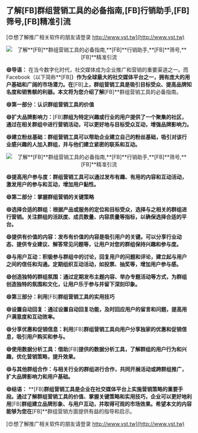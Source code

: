 ## **了解**[FB]**群组营销工具的必备指南,**[FB]**行销助手,**[FB]**筛号,**[FB]**精准引流**

[😍想了解推广相关软件的朋友请登录 http://www.vst.tw](http://www.vst.tw)

 <center><img src="https://vst.tw/MP4/tuiguang/png/2.png" alt="了解**[FB]**群组营销工具的必备指南,**[FB]**行销助手,**[FB]**筛号,**[FB]**精准引流"></center>

**😄导语：**
在当今数字化时代，社交媒体成为企业推广和营销的重要渠道之一。而Facebook（以下简称**[FB]**）作为全球最大的社交媒体平台之一，拥有庞大的用户基础和广阔的市场潜力。在**[FB]**上，群组营销工具是吸引目标受众、提高品牌知名度和销售额的利器。本文将为您介绍了解**[FB]**群组营销工具的必备指南。

**😄第一部分：认识群组营销工具的价值**

**😄扩大品牌影响力：**[FB]**群组为特定兴趣或行业的用户提供了一个聚集的社区，通过在相关群组中进行营销活动，可以更好地与目标受众互动，增强品牌影响力。**

**😄建立粉丝基础：群组营销工具可以帮助企业建立自己的粉丝基础，吸引对该行业感兴趣的人加入群组，并与他们建立紧密的联系和互动。**

 <center><img src="https://vst.tw/MP4/tuiguang/png/4.png" alt="了解**[FB]**群组营销工具的必备指南,**[FB]**行销助手,**[FB]**筛号,**[FB]**精准引流"></center>

**😄提高用户参与度：群组营销工具可以通过发布有趣、有用的内容和互动活动，激发用户的参与和互动，增加用户黏性。**

**😄第二部分：掌握群组营销的关键策略**

**😄选择合适的群组：根据产品或服务的定位和目标受众，选择与之相关的群组进行营销。关注群组的活跃度、成员数量、内容质量等指标，以确保选择合适的平台。**

**😄提供有价值的内容：发布有价值的内容是吸引用户的关键。可以分享行业动态、提供专业建议、解答常见问题等，让用户对您的群组保持兴趣和参与度。**

**😄与用户互动：积极参与群组中的讨论，回复用户的问题和评论，建立起与用户之间的信任和沟通。定期组织互动活动，如投票、抽奖等，增加用户参与感。**

**😄创造独特的群组氛围：通过定期发布主题内容、举办专题活动等方式，为群组创造独特的氛围和文化，让用户乐于参与并留下深刻印象。**

**😄第三部分：利用**[FB]**群组营销工具的实用技巧**

**😄设置自动回复：通过设置自动回复功能，及时回应用户的留言和问题，提高用户满意度和互动效率。**

**😄分享优惠和促销信息：利用**[FB]**群组营销工具向用户分享独家的优惠和促销信息，吸引用户购买和参与。**

**😄使用数据分析工具：借助**[FB]**提供的数据分析工具，了解群组的用户行为和兴趣，优化营销策略，提升效果。**

**😄与其他群组合作：与相关行业的群组进行合作，共同开展活动或跨群组推广，扩大品牌影响力和用户基础。**

**😄结语：**
**[FB]**群组营销工具是企业在社交媒体平台上实施营销策略的重要手段。通过了解群组营销工具的价值、掌握关键策略和实用技巧，企业可以更好地利用**[FB]**群组建立品牌形象、与用户互动，并取得可观的市场效果。希望本文的内容能够为您在**[FB]**群组营销方面提供有益的指导和启示。

[😍想了解推广相关软件的朋友请登录 http://www.vst.tw](http://www.vst.tw)



